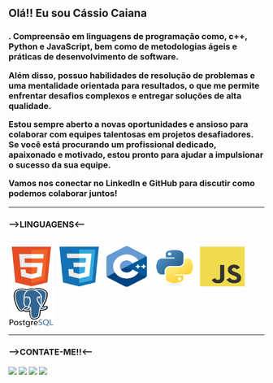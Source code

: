 <h2>Olá!! Eu sou Cássio Caiana</h2>

<h3>.
Compreensão em linguagens de programação como, c++, Python e JavaScript, bem como de metodologias ágeis e práticas de desenvolvimento de software.

Além disso, possuo habilidades de resolução de problemas e uma mentalidade orientada para resultados, o que me permite enfrentar desafios complexos e entregar soluções de alta qualidade.

Estou sempre aberto a novas oportunidades e ansioso para colaborar com equipes talentosas em projetos desafiadores. Se você está procurando um profissional dedicado, apaixonado e motivado, estou pronto para ajudar a impulsionar o sucesso da sua equipe.

Vamos nos conectar no LinkedIn e GitHub para discutir como podemos colaborar juntos!
</h3>

<hr>
<h3>-->LINGUAGENS<--</h3>
<div style="display: inline_block"><br>
  <img align="center" alt="cas_html" height="80" width="90" src="https://raw.githubusercontent.com/devicons/devicon/master/icons/html5/html5-original.svg">
  <img align="center" alt="cas-css" height="80" width="90" src="https://raw.githubusercontent.com/devicons/devicon/master/icons/css3/css3-original.svg">
  <img align="center" alt="cas-c++" height="80" width="90" src="https://raw.githubusercontent.com/devicons/devicon/master/icons/cplusplus/cplusplus-original.svg">
  <img align="center" alt="cas-python" height="80" width="90" src="https://raw.githubusercontent.com/devicons/devicon/master/icons/python/python-original.svg">
  <img align="center" alt="cas-javascript" height="80" width="90" src="https://raw.githubusercontent.com/devicons/devicon/master/icons/javascript/javascript-original.svg">
  <img align="center" alt="cas-postgresql" height="80" width="90" src="https://raw.githubusercontent.com/devicons/devicon/master/icons/postgresql/postgresql-original-wordmark.svg"></div>
<hr> 
<h3>-->CONTATE-ME!!<--</h3>
<div>
  <a href="https://www.linkedin.com/in/cassio-caiana-000a69245/" target="_blank"><img align="center" height="50" src="https://img.shields.io/badge/LinkedIn-0077B5?style=for-the-badge&logo=linkedin&logoColor=white"></a>
  <a href="https://www.facebook.com/cassio.caiana/" target="_blank"><img align="center" height="50"  src="https://img.shields.io/badge/Facebook-1877F2?style=for-the-badge&logo=facebook&logoColor=white"></a>
  <a href="cassiocaiana89@gmail.com" target="_blank"><img align="center" height="50" src="https://img.shields.io/badge/Gmail-D14836?style=for-the-badge&logo=gmail&logoColor=white"></a>
   <a href="https://www.facebook.com/cassio.caiana/" target="_blank"><img align="center" height="50" src="https://img.shields.io/badge/Instagram-E4405F?style=for-the-badge&logo=instagram&logoColor=white"></a>
  
</div>




